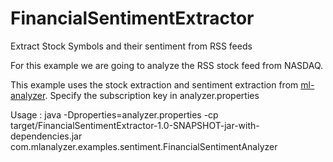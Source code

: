 FinancialSentimentExtractor
===========================

Extract Stock Symbols and their sentiment from RSS feeds

For this example we are going to analyze the RSS stock feed from NASDAQ.

This example uses the stock extraction and sentiment extraction from [ml-analyzer](https://www.mashape.com/mlanalyzer/ml-analyzer#!documentation). Specify the subscription key in analyzer.properties

Usage : java -Dproperties=analyzer.properties -cp target/FinancialSentimentExtractor-1.0-SNAPSHOT-jar-with-dependencies.jar com.mlanalyzer.examples.sentiment.FinancialSentimentAnalyzer
